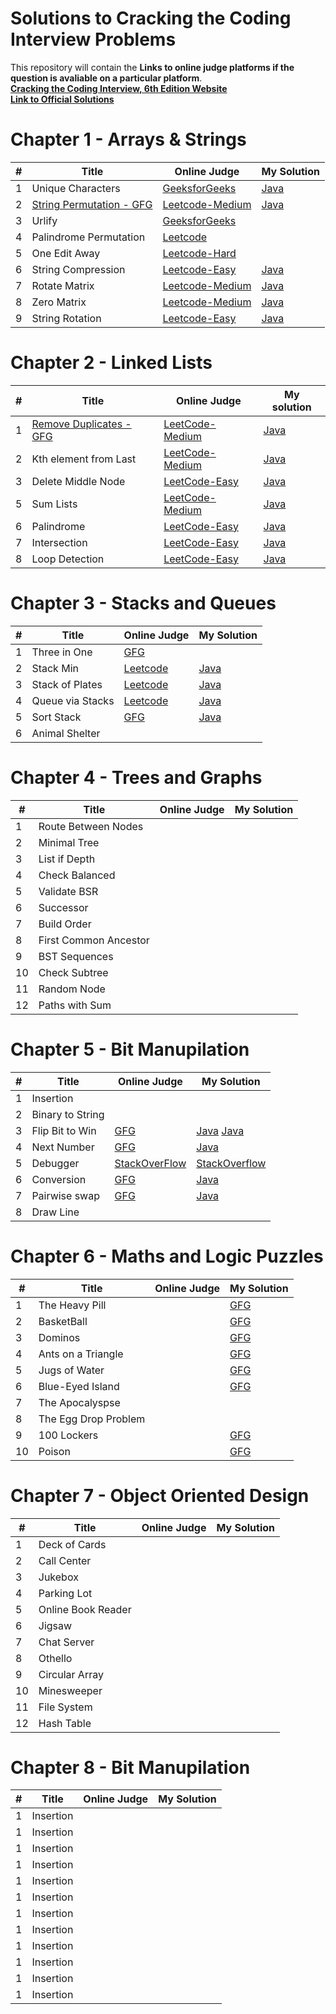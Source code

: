 
# Solutions to Cracking the Coding Interview Problems

This repository will contain the **Links to online judge platforms if the question is avaliable on a particular platform**. <br>
**[Cracking the Coding Interview, 6th Edition Website](http://www.crackingthecodinginterview.com/)**<br>
**[Link to Official Solutions](https://github.com/careercup/CtCI-6th-Edition)**


# Chapter 1 - Arrays & Strings
| # | Title | Online Judge | My Solution |
|---| ----- | -------- | ----------|
|1|Unique Characters|[GeeksforGeeks](https://www.geeksforgeeks.org/determine-string-unique-characters/)|[Java]((https://www.geeksforgeeks.org/determine-string-unique-characters/))|
|2|[String Permutation - GFG](https://www.geeksforgeeks.org/check-if-two-strings-are-permutation-of-each-other/)|[Leetcode-Medium](https://leetcode.com/problems/permutation-in-string/description/)|[Java](https://leetcode.com/problems/permutation-in-string/)|
|3|Urlify|[GeeksforGeeks](https://www.geeksforgeeks.org/urlify-given-string-replace-spaces/)||
|4|Palindrome Permutation|[Leetcode](https://leetcode.com/articles/palindrome-permutation/#solution)||
|5|One Edit Away|[Leetcode-Hard](https://leetcode.com/problems/edit-distance/description/)||
|6|String Compression|[Leetcode-Easy](https://leetcode.com/problems/string-compression/description/)|[Java](https://leetcode.com/problems/string-compression/description/)|
|7|Rotate Matrix|[Leetcode-Medium](https://leetcode.com/problems/rotate-image/description/)|[Java](https://leetcode.com/problems/rotate-image/)|
|8|Zero Matrix|[Leetcode-Medium](https://leetcode.com/problems/set-matrix-zeroes/description/)|[Java](https://leetcode.com/problems/set-matrix-zeroes/description/)|
|9|String Rotation|[Leetcode-Easy](https://leetcode.com/problems/rotate-string/description/)|[Java](https://leetcode.com/problems/rotate-string/description/)|

# Chapter 2 - Linked Lists
| # | Title | Online Judge | My solution |
|---| ----- | -------- | --------|
|1|[Remove Duplicates - GFG](https://www.geeksforgeeks.org/remove-duplicates-from-an-unsorted-linked-list/)|[LeetCode-Medium](https://leetcode.com/problems/remove-duplicates-from-sorted-list-ii/description/)|[Java](https://leetcode.com/problems/remove-duplicates-from-sorted-list-ii/)|
|2|Kth element from Last|[LeetCode-Medium](https://leetcode.com/problems/remove-nth-node-from-end-of-list/description/)|[Java](https://leetcode.com/problems/remove-nth-node-from-end-of-list/)|
|3|Delete Middle Node|[LeetCode-Easy](https://leetcode.com/problems/delete-node-in-a-linked-list/description/)|[Java]()|
|5|Sum Lists|[LeetCode-Medium](https://leetcode.com/problems/add-two-numbers/description/)|[Java](https://leetcode.com/problems/add-two-numbers/)|
|6|Palindrome|[LeetCode-Easy](https://leetcode.com/problems/palindrome-linked-list/description/)|[Java](https://leetcode.com/problems/palindrome-linked-list/)|
|7|Intersection|[LeetCode-Easy](https://leetcode.com/problems/intersection-of-two-linked-lists/description/)|[Java](https://leetcode.com/submissions/detail/450976218/)|
|8|Loop Detection|[LeetCode-Easy](https://leetcode.com/problems/linked-list-cycle/description/)|[Java](https://leetcode.com/problems/linked-list-cycle/)|

# Chapter 3 - Stacks and Queues 
| # | Title | Online Judge | My Solution |
|---| ----- | -------- | ----------|
| 1 |Three in One |[GFG](https://www.geeksforgeeks.org/efficiently-implement-k-stacks-single-array/)||
| 2 |Stack Min |[Leetcode](https://leetcode.com/problems/min-stack/)|[Java](https://leetcode.com/submissions/detail/462938900/)|
| 3 |Stack of Plates |[Leetcode](https://leetcode.com/problems/dinner-plate-stacks/)|[Java](https://leetcode.com/problems/dinner-plate-stacks/)|
| 4 |Queue via Stacks|[Leetcode](https://leetcode.com/problems/implement-queue-using-stacks/)|[Java](https://leetcode.com/problems/implement-queue-using-stacks/submissions/)|
| 5 |Sort Stack      |[GFG](https://www.geeksforgeeks.org/sort-stack-using-temporary-stack/)|[Java](https://github.com/Appdev33/CtCI-6th-Edition/blob/master/Java/Ch%2003.%20Stacks%20and%20Queues/Q3_05_Sort_Stack/Question.java)|
| 6 |Animal Shelter  |||

# Chapter 4 - Trees and Graphs
| # | Title | Online Judge | My Solution |
|---| ----- | -------- | ----------|
| 1 |Route Between Nodes |||
| 2 |Minimal Tree |||
| 3 |List if Depth |||
| 4 |Check Balanced |||
| 5 |Validate BSR |||
| 6 |Successor |||
| 7 |Build Order |||
| 8 |First Common Ancestor |||
| 9 |BST Sequences |||
| 10 |Check Subtree |||
| 11 |Random Node |||
| 12 |Paths with Sum |||


# Chapter 5 - Bit Manupilation
| # | Title | Online Judge | My Solution |
|---| ----- | -------- | ----------|
| 1 |Insertion |||
| 2 |Binary to String |||
| 3 |Flip Bit to Win |[GFG](https://www.youtube.com/watch?v=OaMbeeSSv7Y)|[Java](https://ide.geeksforgeeks.org/KLET8atniQ) [Java](http://www.yujinc.com/5-3-flip-bit-to-win-cci/)|
| 4 |Next Number |[GFG](https://www.geeksforgeeks.org/closest-next-smaller-greater-numbers-number-set-bits/)|[Java](https://www.geeksforgeeks.org/closest-next-smaller-greater-numbers-number-set-bits/)|
| 5 |Debugger |[StackOverFlow]()|[StackOverflow](https://stackoverflow.com/questions/4678333/n-n-1-what-does-this-expression-do)|
| 6 |Conversion |[GFG]()|[Java](https://www.geeksforgeeks.org/count-number-of-bits-to-be-flipped-to-convert-a-to-b/)|
| 7 |Pairwise swap |[GFG]()|[Java](https://www.geeksforgeeks.org/swap-all-odd-and-even-bits/)|
| 8 |Draw Line |||


# Chapter 6 - Maths and Logic Puzzles
| # | Title | Online Judge | My Solution |
|---| ----- | -------- | ----------|
| 1 |The Heavy Pill ||[GFG](https://www.geeksforgeeks.org/puzzle-10-identical-bottles-pills/)|
| 2 |BasketBall ||[GFG](https://www.geeksforgeeks.org/puzzle-basketball-shots/)|
| 3 |Dominos ||[GFG](https://www.geeksforgeeks.org/puzzle-25chessboard-and-dominos/)|
| 4 |Ants on a Triangle ||[GFG](https://www.geeksforgeeks.org/puzzle-21-3-ants-and-triangle/)|
| 5 |Jugs of Water ||[GFG](https://www.careercup.com/question?id=2857)|
| 6 |Blue-Eyed Island ||[GFG](https://www.geeksforgeeks.org/blue-eyed-island-puzzle/)|
| 7 |The Apocalyspse |||
| 8 | The Egg Drop Problem |||
| 9 |100 Lockers ||[GFG](https://www.geeksforgeeks.org/puzzle-16-100-doors/)|
| 10 |Poison ||[GFG](https://www.geeksforgeeks.org/puzzle-19-poison-and-rat/)|


# Chapter 7 - Object Oriented Design
| # | Title | Online Judge | My Solution |
|---| ----- | -------- | ----------|
| 1 |Deck of Cards |||
| 2 |Call Center |||
| 3 |Jukebox |||
| 4 |Parking Lot |||
| 5 |Online Book Reader |||
| 6 |Jigsaw |||
| 7 |Chat Server |||
| 8 |Othello |||
| 9 |Circular Array |||
| 10 |Minesweeper |||
| 11 |File System |||
| 12 |Hash Table |||


# Chapter 8 - Bit Manupilation
| # | Title | Online Judge | My Solution |
|---| ----- | -------- | ----------|
| 1 |Insertion |||
| 1 |Insertion |||
| 1 |Insertion |||
| 1 |Insertion |||
| 1 |Insertion |||
| 1 |Insertion |||
| 1 |Insertion |||
| 1 |Insertion |||
| 1 |Insertion |||
| 1 |Insertion |||
| 1 |Insertion |||
| 1 |Insertion |||













